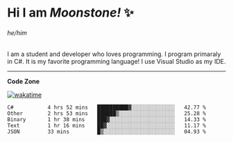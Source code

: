 
<!--
**MoonstoneStudios/MoonstoneStudios** is a ✨ _special_ ✨ repository because its `README.md` (this file) appears on your GitHub profile.

Here are some ideas to get you started:

- 🔭 I’m currently working on ...
- 🌱 I’m currently learning ...
- 👯 I’m looking to collaborate on ...
- 🤔 I’m looking for help with ...
- 💬 Ask me about ...
- 📫 How to reach me: ...
- 😄 Pronouns: ...
- ⚡ Fun fact: ...
-->

# Hi I am _Moonstone!_  ✨
###### he/him

I am a student and developer who loves programming.
I program primaraly in C#. It is my favorite programming language! I use Visual Studio as my IDE.

---

**Code Zone**


[![wakatime](https://wakatime.com/badge/user/35c755da-7226-42ef-89f9-892c03fbcf7e.svg?style=for-the-badge)](https://wakatime.com/@35c755da-7226-42ef-89f9-892c03fbcf7e)
<!--START_SECTION:waka-->

```text
C#           4 hrs 52 mins   ██████████▓░░░░░░░░░░░░░░   42.77 %
Other        2 hrs 53 mins   ██████▒░░░░░░░░░░░░░░░░░░   25.28 %
Binary       1 hr 38 mins    ███▓░░░░░░░░░░░░░░░░░░░░░   14.33 %
Text         1 hr 16 mins    ██▓░░░░░░░░░░░░░░░░░░░░░░   11.17 %
JSON         33 mins         █▒░░░░░░░░░░░░░░░░░░░░░░░   04.93 %
```

<!--END_SECTION:waka-->
